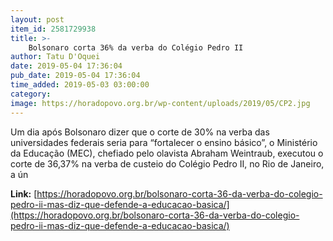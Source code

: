 ```yaml
---
layout: post
item_id: 2581729938
title: >-
    Bolsonaro corta 36% da verba do Colégio Pedro II
author: Tatu D'Oquei
date: 2019-05-04 17:36:04
pub_date: 2019-05-04 17:36:04
time_added: 2019-05-03 03:00:00
category: 
image: https://horadopovo.org.br/wp-content/uploads/2019/05/CP2.jpg
---
```


Um dia após Bolsonaro dizer que o corte de 30% na verba das universidades federais seria para “fortalecer o ensino básico”, o Ministério da Educação (MEC), chefiado pelo olavista Abraham Weintraub, executou o corte de 36,37% na verba de custeio do Colégio Pedro II, no Rio de Janeiro, a ún

**Link:** [https://horadopovo.org.br/bolsonaro-corta-36-da-verba-do-colegio-pedro-ii-mas-diz-que-defende-a-educacao-basica/](https://horadopovo.org.br/bolsonaro-corta-36-da-verba-do-colegio-pedro-ii-mas-diz-que-defende-a-educacao-basica/)


